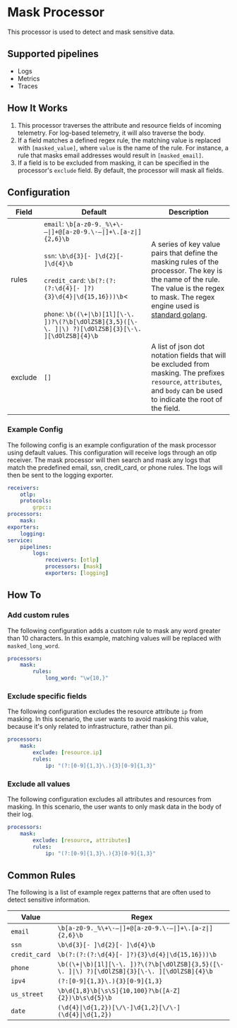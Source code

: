 # Mask Processor
This processor is used to detect and mask sensitive data.

## Supported pipelines
- Logs
- Metrics
- Traces

## How It Works
1. This processor traverses the attribute and resource fields of incoming telemetry. For log-based telemetry, it will also traverse the body.
2. If a field matches a defined regex rule, the matching value is replaced with `[masked_value]`, where `value` is the name of the  rule. For instance, a rule that masks email addresses would result in `[masked_email]`.
3. If a field is to be excluded from masking, it can be specified in the processor's `exclude` field. By default, the processor will mask all fields.

## Configuration
| Field       | Default | Description |
| ---         | ---     | ---         |
| rules       | `email`: `\b[a-z0-9._%\+\-—\|]+@[a-z0-9.\-—\|]+\.[a-z\|]{2,6}\b`<br /><br />`ssn`: `\b\d{3}[- ]\d{2}[- ]\d{4}\b`<br /><br />`credit_card`: `\b(?:(?:(?:\d{4}[- ]?){3}\d{4}\|\d{15,16}))\b`<<br /><br />`phone`: `\b((\+\|\b)[1l][\-\. ])?\(?\b[\dOlZSB]{3,5}([\-\. ]\|\) ?)[\dOlZSB]{3}[\-\. ][\dOlZSB]{4}\b`| A series of key value pairs that define the masking rules of the processor. The key is the name of the rule. The value is the regex to mask. The regex engine used is [standard golang](https://pkg.go.dev/regexp/syntax). |
| exclude     | `[]`    | A list of json dot notation fields that will be excluded from masking. The prefixes `resource`, `attributes`, and `body` can be used to indicate the root of the field. |

### Example Config
The following config is an example configuration of the mask processor using default values. This configuration will receive logs through an otlp receiver. The mask processor will then search and mask any logs that match the predefined email, ssn, credit_card, or phone rules. The logs will then be sent to the logging exporter.
```yaml
receivers:
    otlp:
    protocols:
        grpc::
processors:
    mask:
exporters:
    logging:
service:
    pipelines:
        logs:
            receivers: [otlp]
            processors: [mask]
            exporters: [logging]
```

## How To
### Add custom rules
The following configuration adds a custom rule to mask any word greater than 10 characters. In this example, matching values will be replaced with `masked_long_word`.
```yaml
processors:
    mask:
        rules:
            long_word: "\w{10,}"
```
### Exclude specific fields
The following configuration excludes the resource attribute `ip` from masking. In this scenario, the user wants to avoid masking this value, because it's only related to infrastructure, rather than pii.
```yaml
processors:
    mask:
        exclude: [resource.ip]
        rules:
            ip: "(?:[0-9]{1,3}\.){3}[0-9]{1,3}"
```

### Exclude all values
The following configuration excludes all attributes and resources from masking. In this scenario, the user wants to only mask data in the body of their log.
```yaml
processors:
    mask:
        exclude: [resource, attributes]
        rules:
            ip: "(?:[0-9]{1,3}\.){3}[0-9]{1,3}"
```

## Common Rules
The following is a list of example regex patterns that are often used to detect sensitive information.

| Value         | Regex |
| ---           | ---   |
| `email`       | `\b[a-z0-9._%\+\-—\|]+@[a-z0-9.\-—\|]+\.[a-z\|]{2,6}\b` |
| `ssn`         | `\b\d{3}[- ]\d{2}[- ]\d{4}\b` |
| `credit_card` | `\b(?:(?:(?:\d{4}[- ]?){3}\d{4}\|\d{15,16}))\b` |
| `phone`       | `\b((\+\|\b)[1l][\-\. ])?\(?\b[\dOlZSB]{3,5}([\-\. ]\|\) ?)[\dOlZSB]{3}[\-\. ][\dOlZSB]{4}\b` |
| `ipv4`        | `(?:[0-9]{1,3}\.){3}[0-9]{1,3}` |
| `us_street`   | `\b\d{1,8}\b[\s\S]{10,100}?\b([A-Z]{2})\b\s\d{5}\b` |
| `date`        | `(\d{4}\|\d{1,2})[\/\-]\d{1,2}[\/\-](\d{4}\|\d{1,2})` |
